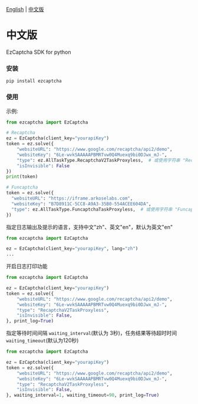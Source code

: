 [English](README.md) | [中文版](README_zh.md)
# 中文版
EzCaptcha SDK for python
### 安装
```
pip install ezcaptcha
```
### 使用
示例: 
```python
from ezcaptcha import EzCaptcha

# Recaptcha
ez = EzCaptcha(client_key="yourapiKey")
token = ez.solve({
    "websiteURL": "https://www.google.com/recaptcha/api2/demo",
    "websiteKey": "6Le-wvkSAAAAAPBMRTvw0Q4Muexq9bi0DJwx_mJ-",
    "type": ez.AllTaskType.RecaptchaV2TaskProxyless,  # 或使用字符串 "RecaptchaV2TaskProxyless"
    "isInvisible": False
})
print(token)

# Funcaptcha
token = ez.solve({
  "websiteURL": "https://iframe.arkoselabs.com",
  "websiteKey": "B7D8911C-5CC8-A9A3-35B0-554ACEE604DA",
  "type": ez.AllTaskType.FuncaptchaTaskProxyless,  # 或使用字符串 "FuncaptchaTaskProxyless"
})
```

指定日志输出及提示的语言，支持中文"zh"、英文"en"，默认为英文"en"
```python
from ezcaptcha import EzCaptcha

ez = EzCaptcha(client_key="yourapiKey", lang="zh")
...
```
开启日志打印功能
```python
from ezcaptcha import EzCaptcha

ez = EzCaptcha(client_key="yourapiKey")
token = ez.solve({
    "websiteURL": "https://www.google.com/recaptcha/api2/demo",
    "websiteKey": "6Le-wvkSAAAAAPBMRTvw0Q4Muexq9bi0DJwx_mJ-",
    "type": "RecaptchaV2TaskProxyless",
    "isInvisible": False,
}, print_log=True)
```

指定等待时间间隔 `waiting_interval`(默认为 3秒)，任务结果等待超时时间`waiting_timeout`(默认为120秒)
```python
from ezcaptcha import EzCaptcha

ez = EzCaptcha(client_key="yourapiKey")
token = ez.solve({
    "websiteURL": "https://www.google.com/recaptcha/api2/demo",
    "websiteKey": "6Le-wvkSAAAAAPBMRTvw0Q4Muexq9bi0DJwx_mJ-",
    "type": "RecaptchaV2TaskProxyless",
    "isInvisible": False,
}, waiting_interval=1, waiting_timeout=90, print_log=True)
```

